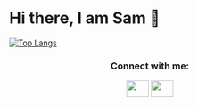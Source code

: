 <h1 align"center">Hi there, I am Sam 👋</h1>

[![Top Langs](https://github-readme-stats.vercel.app/api/top-langs/?username=syywu)](https://github.com/anuraghazra/github-readme-stats)     
               

<h3 align="center">Connect with me:</h3>
<p align="center">
<a href="https://twitter.com/syywuu" target="blank"><img align="center" src="https://cdn.jsdelivr.net/npm/simple-icons@3.0.1/icons/twitter.svg" alt="" height="30" width="40" /></a>
<a href="https://www.linkedin.com/in/samantha-wu-5a2a25141/" target="blank"><img align="center" src="https://cdn.jsdelivr.net/npm/simple-icons@3.0.1/icons/linkedin.svg" alt="" height="30" width="40" /></a>
</p>


<!--
**syywu/syywu** is a ✨ _special_ ✨ repository because its `README.md` (this file) appears on your GitHub profile.

Here are some ideas to get you started:

- 🔭 I’m currently working on ...
- 🌱 I’m currently learning ...
- 👯 I’m looking to collaborate on ...
- 🤔 I’m looking for help with ...
- 💬 Ask me about ...
- 📫 How to reach me: ...
- 😄 Pronouns: ...
- ⚡ Fun fact: ...
-->

